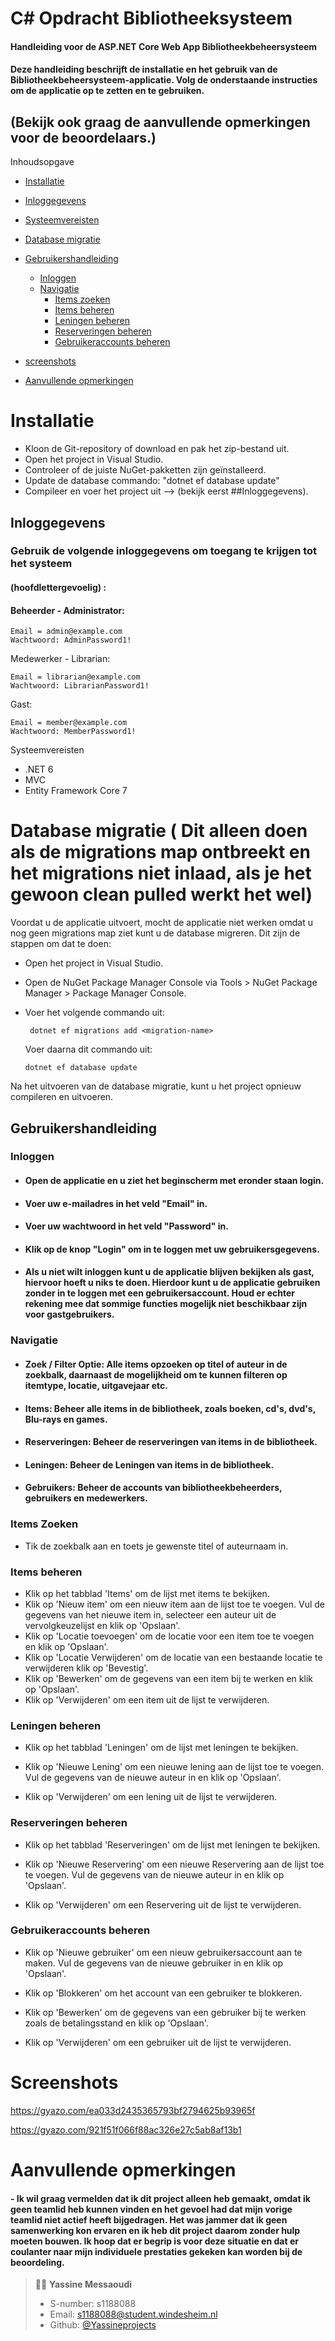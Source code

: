 # C# Opdracht Bibliotheeksysteem

#### Handleiding voor de ASP.NET Core Web App Bibliotheekbeheersysteem
#### Deze handleiding beschrijft de installatie en het gebruik van de Bibliotheekbeheersysteem-applicatie. Volg de onderstaande instructies om de applicatie op te zetten en te gebruiken.

## (Bekijk ook graag de aanvullende opmerkingen voor de beoordelaars.)
Inhoudsopgave
- <a href="#installatie" target="_new">Installatie</a>

- <a href="#inloggegevens" target="_new">Inloggegevens</a>
- <a href="#systeemvereisten" target="_new">Systeemvereisten</a>
- <a href="#database-migratie" target="_new">Database migratie</a>
- <a href="#gebruikershandleiding" target="_new">Gebruikershandleiding</a>
  - <a href="#inloggen" target="_new">Inloggen</a>
  - <a href="#navigatie" target="_new">Navigatie</a>
    - <a href="#items-zoeken" target="_new">Items zoeken</a>
    - <a href="#items-beheren" target="_new">Items beheren</a>
    - <a href="#leningen-beheren" target="_new">Leningen beheren</a>
    - <a href="#Reserveringen-beheren" target="_new">Reserveringen beheren</a>
    - <a href="#gebruikeraccounts-beheren" target="_new">Gebruikeraccounts beheren</a>
- <a href="#screenshots" target="_new">screenshots</a>    
- <a href="#aanvullende-opmerkingen" target="_new">Aanvullende opmerkingen</a>


# Installatie

- Kloon de Git-repository of download en pak het zip-bestand uit.
- Open het project in Visual Studio.
- Controleer of de juiste NuGet-pakketten zijn geïnstalleerd.
- Update de database commando: "dotnet ef database update"
- Compileer en voer het project uit --> (bekijk eerst ##Inloggegevens).


## Inloggegevens

### Gebruik de volgende inloggegevens om toegang te krijgen tot het systeem

#### (hoofdlettergevoelig) :

#### Beheerder - Administrator:

    Email = admin@example.com
    Wachtwoord: AdminPassword1!
Medewerker - Librarian:

    Email = librarian@example.com
    Wachtwoord: LibrarianPassword1!

Gast:

    Email = member@example.com
    Wachtwoord: MemberPassword1!

Systeemvereisten

- .NET 6
- MVC
- Entity Framework Core 7


# Database migratie ( Dit alleen doen als de migrations map ontbreekt en het migrations niet inlaad, als je het gewoon clean pulled werkt het wel)

Voordat u de applicatie uitvoert, mocht de applicatie niet werken omdat u nog geen migrations map ziet kunt u de database migreren. Dit zijn de stappen om dat te doen:

- Open het project in Visual Studio.
- Open de NuGet Package Manager Console via Tools > NuGet Package Manager > Package Manager Console.
- Voer het volgende commando uit:

       dotnet ef migrations add <migration-name>

  Voer daarna dit commando uit:

      dotnet ef database update


Na het uitvoeren van de database migratie, kunt u het project opnieuw compileren en uitvoeren.

## Gebruikershandleiding

### Inloggen

- #### Open de applicatie en u ziet het beginscherm met eronder staan login.

- #### Voer uw e-mailadres in het veld "Email" in.

- #### Voer uw wachtwoord in het veld "Password" in.

- #### Klik op de knop "Login" om in te loggen met uw gebruikersgegevens.

- #### Als u niet wilt inloggen kunt u de applicatie blijven bekijken als gast, hiervoor hoeft u niks te doen. Hierdoor kunt u de applicatie gebruiken zonder in te loggen met een gebruikersaccount. Houd er echter rekening mee dat sommige functies mogelijk niet beschikbaar zijn voor gastgebruikers.

### Navigatie

- #### Zoek / Filter Optie: Alle items opzoeken op titel of auteur in de zoekbalk, daarnaast de mogelijkheid om te kunnen filteren op itemtype, locatie, uitgavejaar etc.
- #### Items: Beheer alle items in de bibliotheek, zoals boeken, cd's, dvd's, Blu-rays en games.

- #### Reserveringen: Beheer de reserveringen van items in de bibliotheek.

- #### Leningen: Beheer de Leningen van items in de bibliotheek.

- #### Gebruikers: Beheer de accounts van bibliotheekbeheerders, gebruikers en medewerkers.

### Items Zoeken

- Tik de zoekbalk aan en toets je gewenste titel of auteurnaam in.

### Items beheren

- Klik op het tabblad 'Items' om de lijst met items te bekijken.
- Klik op 'Nieuw item' om een nieuw item aan de lijst toe te voegen.
  Vul de gegevens van het nieuwe item in, selecteer een auteur uit de vervolgkeuzelijst en klik op 'Opslaan'.
- Klik op 'Locatie toevoegen' om de locatie voor een item toe te voegen en klik op 'Opslaan'.
- Klik op 'Locatie Verwijderen' om de locatie van een bestaande locatie te verwijderen klik op 'Bevestig'.
- Klik op 'Bewerken' om de gegevens van een item bij te werken en klik op 'Opslaan'.
- Klik op 'Verwijderen' om een item uit de lijst te verwijderen.


### Leningen beheren

- Klik op het tabblad 'Leningen' om de lijst met leningen te bekijken.
- Klik op 'Nieuwe Lening' om een nieuwe lening aan de lijst toe te voegen.
  Vul de gegevens van de nieuwe auteur in en klik op 'Opslaan'.

- Klik op 'Verwijderen' om een lening uit de lijst te verwijderen.


### Reserveringen beheren

- Klik op het tabblad 'Reserveringen' om de lijst met leningen te bekijken.
- Klik op 'Nieuwe Reservering' om een nieuwe Reservering aan de lijst toe te voegen.
  Vul de gegevens van de nieuwe auteur in en klik op 'Opslaan'.

- Klik op 'Verwijderen' om een Reservering uit de lijst te verwijderen.

### Gebruikeraccounts beheren 

- Klik op 'Nieuwe gebruiker' om een nieuw gebruikersaccount aan te maken.
  Vul de gegevens van de nieuwe gebruiker in en klik op 'Opslaan'.
- Klik op 'Blokkeren' om het account van een gebruiker te blokkeren.

- Klik op 'Bewerken' om de gegevens van een gebruiker bij te werken zoals de betalingsstand en klik op 'Opslaan'.
- Klik op 'Verwijderen' om een gebruiker uit de lijst te verwijderen.


# Screenshots
https://gyazo.com/ea033d2435365793bf2794625b93965f

https://gyazo.com/921f51f066f88ac326e27c5ab8af13b1

# Aanvullende opmerkingen

#### - Ik wil graag vermelden dat ik dit project alleen heb gemaakt, omdat ik geen teamlid heb kunnen vinden en het gevoel had dat mijn vorige teamlid niet actief heeft bijgedragen. Het was jammer dat ik geen samenwerking kon ervaren en ik heb dit project daarom zonder hulp moeten bouwen. Ik hoop dat er begrip is voor deze situatie en dat er coulanter naar mijn individuele prestaties gekeken kan worden bij de beoordeling.

> 👨‍🎓 **Yassine Messaoudi**
>
> - S-number: s1188088
> - Email: s1188088@student.windesheim.nl
> - Github: [@Yassineprojects](https://github.com/Yassmakers)

